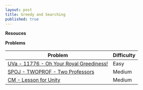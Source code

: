 ```yaml
---
layout: post
title: Greedy and Searching
published: true
---
```


**Resouces**

**Problems**

| Problem                                 | Difficulty |
|-----------------------------------------  |------------|
| [UVa - 11776 - Oh Your Royal Greediness!](https://onlinejudge.org/external/117/11776.pdf)   | Easy       |
| [SPOJ - TWOPROF - Two Professors](https://www.spoj.com/problems/TWOPROF/)         | Medium     |
| [CM - Lesson for Unity](https://algo.codemarshal.org/contests/subiupc-2015/problems/B)                   | Medium     |
